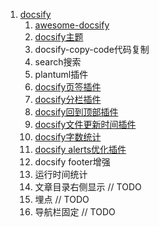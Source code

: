 1. [docsify](https://docsify.js.org/#/quickstart)
   1. [awesome-docsify](https://github.com/docsifyjs/awesome-docsify)
   2. [docsify主题](https://jhildenbiddle.github.io/docsify-themeable/#/quick-start)
   3. docsify-copy-code代码复制
   4. search搜索
   5. plantuml插件
   6. [docsify页签插件](https://github.com/jhildenbiddle/docsify-tabs/blob/master/docs/index.html)
   7. [docsify分栏插件](https://github.com/VagnerDomingues/docsify-example-panels)
   8. [docsify回到顶部插件](https://github.com/Sumsung524/docsify-backTop)
   9. [docsify文件更新时间插件](https://github.com/pfeak/docsify-updated)
   10. [docsify字数统计](https://github.com/827652549/docsify-count)
   11. [docsify alerts优化插件](https://github.com/fzankl/docsify-plugin-flexible-alerts)
   12. docsify footer增强
   13. 运行时间统计
   14. 文章目录右侧显示 // TODO
   15. 埋点 // TODO
   16. 导航栏固定 // TODO